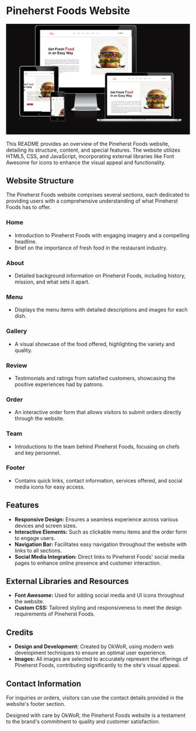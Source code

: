 # Pineherst Foods Website
![Pineherst](assets/images/responsiveness.PNG)


This README provides an overview of the Pineherst Foods website, detailing its structure, content, and special features. The website utilizes HTML5, CSS, and JavaScript, incorporating external libraries like Font Awesome for icons to enhance the visual appeal and functionality.

## Website Structure

The Pineherst Foods website comprises several sections, each dedicated to providing users with a comprehensive understanding of what Pineherst Foods has to offer.

### Home
- Introduction to Pineherst Foods with engaging imagery and a compelling headline.
- Brief on the importance of fresh food in the restaurant industry.

### About
- Detailed background information on Pineherst Foods, including history, mission, and what sets it apart.

### Menu
- Displays the menu items with detailed descriptions and images for each dish.

### Gallery
- A visual showcase of the food offered, highlighting the variety and quality.

### Review
- Testimonials and ratings from satisfied customers, showcasing the positive experiences had by patrons.

### Order
- An interactive order form that allows visitors to submit orders directly through the website.

### Team
- Introductions to the team behind Pineherst Foods, focusing on chefs and key personnel.

### Footer
- Contains quick links, contact information, services offered, and social media icons for easy access.

## Features

- **Responsive Design:** Ensures a seamless experience across various devices and screen sizes.
- **Interactive Elements:** Such as clickable menu items and the order form to engage users.
- **Navigation Bar:** Facilitates easy navigation throughout the website with links to all sections.
- **Social Media Integration:** Direct links to Pineherst Foods' social media pages to enhance online presence and customer interaction.

## External Libraries and Resources

- **Font Awesome:** Used for adding social media and UI icons throughout the website.
- **Custom CSS:** Tailored styling and responsiveness to meet the design requirements of Pineherst Foods.

## Credits

- **Design and Development:** Created by OkWoR, using modern web development techniques to ensure an optimal user experience.
- **Images:** All images are selected to accurately represent the offerings of Pineherst Foods, contributing significantly to the site's visual appeal.

## Contact Information

For inquiries or orders, visitors can use the contact details provided in the website's footer section.

Designed with care by OkWoR, the Pineherst Foods website is a testament to the brand's commitment to quality and customer satisfaction.
